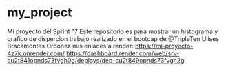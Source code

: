 # my_project
Mi proyecto del Sprint °7 
Este repositorio es para mostrar un histograma y grafico de dispercion 
trabajo realizado en el bootcap de @TripleTen
Ulises Bracamontes Ordoñez
mis enlaces a render:
https://mi-proyecto-4z7k.onrender.com/
https://dashboard.render.com/web/srv-cu2t841opnds73fvgh0g/deploys/dep-cu2t849opnds73fvgh2g
